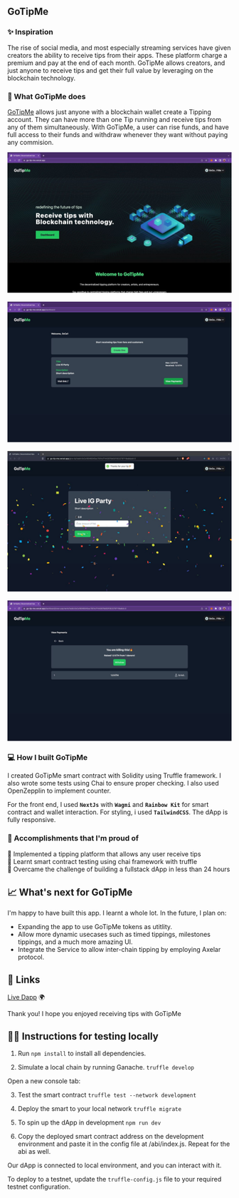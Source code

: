## GoTipMe

### ✨ Inspiration

The rise of social media, and most especially streaming services have given creators the ability to receive tips from their apps. These platform charge a premium and pay at the end of each month. GoTipMe allows creators, and just anyone to receive tips and get their full value by leveraging on the blockchain technology.

### 🍰 What GoTipMe does

[GoTipMe](https://https://go-tip-me.vercel.app) allows just anyone with a blockchain wallet create a Tipping account. They can have more than one Tip running and receive tips from any of them simultaneously. With GoTipMe, a user can rise funds, and have full access to their funds and withdraw whenever they want without paying any commision.

![](https://github.com/iamendy/GoTipMe/blob/main/public/img/1.JPG) <br />  
![](https://github.com/iamendy/GoTipMe/blob/main/public/img/2.JPG) <br />  
![](https://github.com/iamendy/GoTipMe/blob/main/public/img/4.JPG) <br />  
![](https://github.com/iamendy/GoTipMe/blob/main/public/img/3.JPG)

### 💻 How I built GoTipMe

I created GoTipMe smart contract with Solidity using Truffle framework. I also wrote some tests using Chai to ensure proper checking. I also used OpenZepplin to implement counter.

For the front end, I used **`NextJs`** with **`Wagmi`** and **`Rainbow Kit`** for smart contract and wallet interaction. For styling, i used **`TailwindCSS`**. The dApp is fully responsive.

### 🚀 Accomplishments that I'm proud of

🍥 Implemented a tipping platform that allows any user receive tips <br />
🍥 Learnt smart contract testing using chai framework with truffle <br />
🍥 Overcame the challenge of building a fullstack dApp in less than 24 hours <br />

## 📈 What's next for GoTipMe

I'm happy to have built this app. I learnt a whole lot. In the future, I plan on:

- Expanding the app to use GoTipMe tokens as utitlity.
- Allow more dynamic usecases such as timed tippings, milestones tippings, and a much more amazing UI.
- Integrate the Service to allow inter-chain tipping by employing Axelar protocol.

## 📄 Links

[Live Dapp](https://https://go-tip-me.vercel.app) 🌍

Thank you! I hope you enjoyed receiving tips with GoTipMe

## 🧑‍💻 Instructions for testing locally

1.  Run `npm install` to install all dependencies.

2.  Simulate a local chain by running Ganache. `truffle develop`

Open a new console tab:

3. Test the smart contract `truffle test --network development`

4. Deploy the smart to your local network `truffle migrate`

5. To spin up the dApp in development `npm run dev`

6. Copy the deployed smart contract address on the development environment and paste it in the config file at /abi/index.js. Repeat for the abi as well.

Our dApp is connected to local environment, and you can interact with it.

To deploy to a testnet, update the `truffle-config.js` file to your required testnet configuration.

